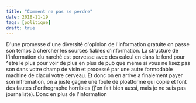 ```yaml
---
title: "Comment ne pas se perdre"
date: 2018-11-19
tags: [politique]
draft: true
---
```


D'une promesse d'une diversité d'opinion de l'information gratuite on passe
son temps à chercher les sources fiables d'information. La structure de
l'information du narché est pervesse avec des calcul en dans le fond
pour ^etre le plus pour voir de plus en plus de pub que meme si vous
ne lisez pas son dans votre champ de visin et processé par une autre formodable
machine de clacul votre cerveau. Et donc on en arrive a finalement
payer son infromation, on a juste gagné une foule de ploatforme qui copie
et font des fautes d'orthographe horribles (j'en fait bien aussi, mais
je ne suis pas journaliste). Donc en plus de l'information
